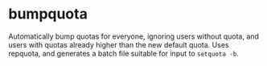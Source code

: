 # bumpquota
Automatically bump quotas for everyone, ignoring users without quota, and users with quotas already higher than the new default quota. Uses repquota, and generates a batch file suitable for input to `setquota -b`.
